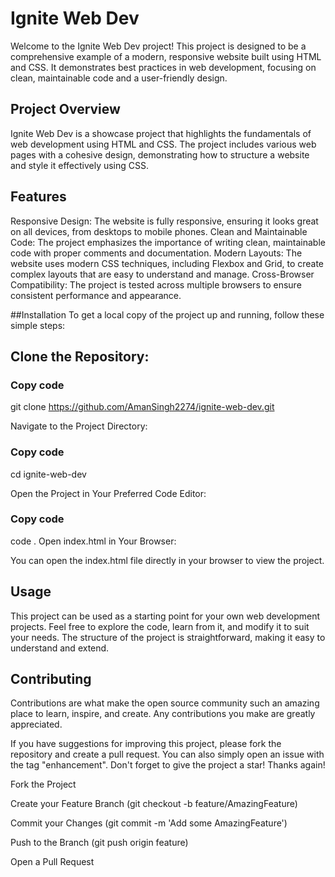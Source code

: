 # Ignite Web Dev
Welcome to the Ignite Web Dev project! This project is designed to be a comprehensive example of a modern, responsive website built using HTML and CSS. It demonstrates best practices in web development, focusing on clean, maintainable code and a user-friendly design.

## Project Overview
Ignite Web Dev is a showcase project that highlights the fundamentals of web development using HTML and CSS. The project includes various web pages with a cohesive design, demonstrating how to structure a website and style it effectively using CSS.

## Features
Responsive Design: The website is fully responsive, ensuring it looks great on all devices, from desktops to mobile phones.
Clean and Maintainable Code: The project emphasizes the importance of writing clean, maintainable code with proper comments and documentation.
Modern Layouts: The website uses modern CSS techniques, including Flexbox and Grid, to create complex layouts that are easy to understand and manage.
Cross-Browser Compatibility: The project is tested across multiple browsers to ensure consistent performance and appearance.

##Installation
To get a local copy of the project up and running, follow these simple steps:

## Clone the Repository:

### Copy code

git clone https://github.com/AmanSingh2274/ignite-web-dev.git

Navigate to the Project Directory:

### Copy code
cd ignite-web-dev

Open the Project in Your Preferred Code Editor:

### Copy code
code .
Open index.html in Your Browser:

You can open the index.html file directly in your browser to view the project.

## Usage
This project can be used as a starting point for your own web development projects. Feel free to explore the code, learn from it, and modify it to suit your needs. The structure of the project is straightforward, making it easy to understand and extend.

## Contributing

Contributions are what make the open source community such an amazing place to learn, inspire, and create. Any contributions you make are greatly appreciated.

If you have suggestions for improving this project, please fork the repository and create a pull request. You can also simply open an issue with the tag "enhancement". Don't forget to give the project a star! Thanks again!

Fork the Project

Create your Feature Branch (git checkout -b feature/AmazingFeature)

Commit your Changes (git commit -m 'Add some AmazingFeature')

Push to the Branch (git push origin feature)

Open a Pull Request
